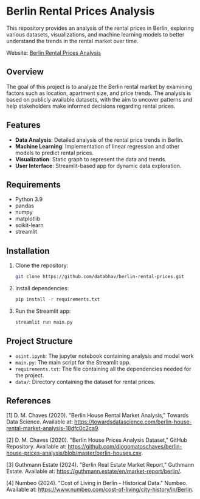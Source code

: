 # Berlin Rental Prices Analysis

This repository provides an analysis of the rental prices in Berlin, exploring various datasets, visualizations, and machine learning models to better understand the trends in the rental market over time.

Website: [Berlin Rental Prices Analysis](https://berlin-rental-prices.streamlit.app/)

## Overview

The goal of this project is to analyze the Berlin rental market by examining factors such as location, apartment size, and price trends. The analysis is based on publicly available datasets, with the aim to uncover patterns and help stakeholders make informed decisions regarding rental prices.

## Features

- **Data Analysis**: Detailed analysis of the rental price trends in Berlin.
- **Machine Learning**: Implementation of linear regression and other models to predict rental prices.
- **Visualization**: Static graph to represent the data and trends.
- **User Interface**: Streamlit-based app for dynamic data exploration.

## Requirements

- Python 3.9
- pandas
- numpy
- matplotlib
- scikit-learn
- streamlit

## Installation

1. Clone the repository:
    ```bash
    git clone https://github.com/databhav/berlin-rental-prices.git
    ```

2. Install dependencies:
    ```bash
    pip install -r requirements.txt
    ```

3. Run the Streamlit app:
    ```bash
    streamlit run main.py
    ```

## Project Structure
- `osint.ipynb`: The jupyter notebook containing analysis and model work
- `main.py`: The main script for the Streamlit app.
- `requirements.txt`: The file containing all the dependencies needed for the project.
- `data/`: Directory containing the dataset for rental prices.

## References

[1] D. M. Chaves (2020). "Berlin House Rental Market Analysis," Towards Data Science. Available at: https://towardsdatascience.com/berlin-house-rental-market-analysis-18dfc0c2ca9.

[2] D. M. Chaves (2020). "Berlin House Prices Analysis Dataset," GitHub Repository. Available at: https://github.com/diogomatoschaves/berlin-house-prices-analysis/blob/master/berlin-houses.csv.

[3] Guthmann Estate (2024). "Berlin Real Estate Market Report," Guthmann Estate. Available at: https://guthmann.estate/en/market-report/berlin/.

[4] Numbeo (2024). "Cost of Living in Berlin - Historical Data." Numbeo. Available at: https://www.numbeo.com/cost-of-living/city-history/in/Berlin.

